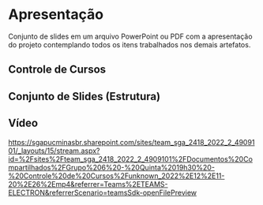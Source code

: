 # Apresentação

Conjunto de slides em um arquivo PowerPoint ou PDF com a apresentação do projeto contemplando todos os itens trabalhados nos demais artefatos.

## Controle de Cursos

## Conjunto de Slides (Estrutura)

## Vídeo
https://sgapucminasbr.sharepoint.com/sites/team_sga_2418_2022_2_4909101/_layouts/15/stream.aspx?id=%2Fsites%2Fteam_sga_2418_2022_2_4909101%2FDocumentos%20Compartilhados%2FGrupo%206%20-%20Quinta%2019h30%20-%20Controle%20de%20Cursos%2Funknown_2022%2E12%2E11-20%2E26%2Emp4&referrer=Teams%2ETEAMS-ELECTRON&referrerScenario=teamsSdk-openFilePreview
